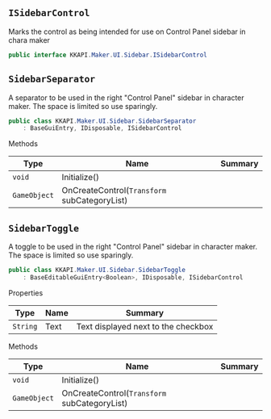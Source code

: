 ## `ISidebarControl`

Marks the control as being intended for use on Control Panel sidebar in chara maker
```csharp
public interface KKAPI.Maker.UI.Sidebar.ISidebarControl

```

## `SidebarSeparator`

A separator to be used in the right "Control Panel" sidebar in character maker.  The space is limited so use sparingly.
```csharp
public class KKAPI.Maker.UI.Sidebar.SidebarSeparator
    : BaseGuiEntry, IDisposable, ISidebarControl

```

Methods

| Type | Name | Summary | 
| --- | --- | --- | 
| `void` | Initialize() |  | 
| `GameObject` | OnCreateControl(`Transform` subCategoryList) |  | 


## `SidebarToggle`

A toggle to be used in the right "Control Panel" sidebar in character maker.  The space is limited so use sparingly.
```csharp
public class KKAPI.Maker.UI.Sidebar.SidebarToggle
    : BaseEditableGuiEntry<Boolean>, IDisposable, ISidebarControl

```

Properties

| Type | Name | Summary | 
| --- | --- | --- | 
| `String` | Text | Text displayed next to the checkbox | 


Methods

| Type | Name | Summary | 
| --- | --- | --- | 
| `void` | Initialize() |  | 
| `GameObject` | OnCreateControl(`Transform` subCategoryList) |  | 


